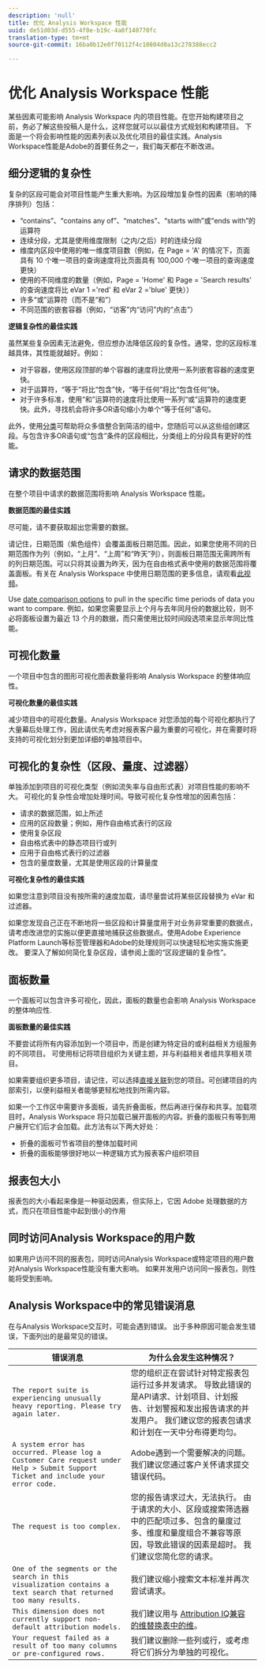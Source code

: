 ```yaml
---
description: 'null'
title: 优化 Analysis Workspace 性能
uuid: de51d03d-d555-4f0e-b19c-4a8f140770fc
translation-type: tm+mt
source-git-commit: 16ba0b12e0f70112f4c10804d0a13c278388ecc2

---
```



# 优化 Analysis Workspace 性能

某些因素可能影响 Analysis Workspace 内的项目性能。在您开始构建项目之前，务必了解这些投稿人是什么，这样您就可以以最佳方式规划和构建项目。 下面是一个将会影响性能的因素列表以及优化项目的最佳实践。Analysis Workspace性能是Adobe的首要任务之一，我们每天都在不断改进。

## 细分逻辑的复杂性

复杂的区段可能会对项目性能产生重大影响。为区段增加复杂性的因素（影响的降序排列）包括：

* “contains”、“contains any of”、“matches”、“starts with”或“ends with”的运算符
* 连续分段，尤其是使用维度限制（之内/之后）时的连续分段
* 维度内区段中使用的唯一维度项目数（例如，在 Page = 'A' 的情况下，页面具有 10 个唯一项目的查询速度将比页面具有 100,000 个唯一项目的查询速度更快）
* 使用的不同维度的数量（例如，Page = 'Home' 和 Page = 'Search results' 的查询速度将比 eVar 1 ='red' 和 eVar 2 ='blue' 更快））
* 许多“或”运算符（而不是“和”）
* 不同范围的嵌套容器（例如，“访客”内“访问”内的“点击”）

**逻辑复杂性的最佳实践**

虽然某些复杂因素无法避免，但应想办法降低区段的复杂性。通常，您的区段标准越具体，其性能就越好。例如：

* 对于容器，使用区段顶部的单个容器的速度将比使用一系列嵌套容器的速度更快。
* 对于运算符，“等于”将比“包含”快，“等于任何”将比“包含任何”快。
* 对于许多标准，使用“和”运算符的速度将比使用一系列“或”运算符的速度更快。此外，寻找机会将许多OR语句缩小为单个“等于任何”语句。

此外，使用[分类](/help/components/c-classifications2/c-classifications.md)可帮助将众多值整合到简洁的组中，您随后可以从这些组创建区段。与包含许多OR语句或“包含”条件的区段相比，分类组上的分段具有更好的性能。

## 请求的数据范围

在整个项目中请求的数据范围将影响 Analysis Workspace 性能。

**数据范围的最佳实践**

尽可能，请不要获取超出您需要的数据。

请记住，日期范围（紫色组件）会覆盖面板日期范围。因此，如果您使用不同的日期范围作为列（例如，“上月”、“上周”和“昨天”列），则面板日期范围无需跨所有的列日期范围。可以只将其设置为昨天，因为在自由格式表中使用的数据范围将覆盖面板。有关在 Analysis Workspace 中使用日期范围的更多信息，请观看[此视频](https://www.youtube.com/watch?v=ybmv6EBmhn0)。

Use [date comparison options](/help/analyze/analysis-workspace/components/calendar-date-ranges/time-comparison.md) to pull in the specific time periods of data you want to compare. 例如，如果您需要显示上个月与去年同月份的数据比较，则不必将面板设置为最近 13 个月的数据，而只需使用比较时间段选项来显示年同比性能。

## 可视化数量

一个项目中包含的图形可视化图表数量将影响 Analysis Workspace 的整体响应性。

**可视化数量的最佳实践**

减少项目中的可视化数量。Analysis Workspace 对您添加的每个可视化都执行了大量幕后处理工作，因此请优先考虑对报表客户最为重要的可视化，并在需要时将支持的可视化划分到更加详细的单独项目中。

## 可视化的复杂性（区段、量度、过滤器）

单独添加到项目的可视化类型（例如流失率与自由形式表）对项目性能的影响不大。 可视化的复杂性会增加处理时间。导致可视化复杂性增加的因素包括：

* 请求的数据范围，如上所述
* 应用的区段数量；例如，用作自由格式表行的区段
* 使用复杂区段
* 自由格式表中的静态项目行或列
* 应用于自由格式表行的过滤器
* 包含的量度数量，尤其是使用区段的计算量度

**可视化复杂性的最佳实践**

如果您注意到项目没有按所需的速度加载，请尽量尝试将某些区段替换为 eVar 和过滤器。

如果您发现自己正在不断地将一些区段和计算量度用于对业务非常重要的数据点，请考虑改进您的实施以便更直接地捕获这些数据点。使用Adobe Experience Platform Launch等标签管理器和Adobe的处理规则可以快速轻松地实施实施更改。 要深入了解如何简化复杂区段，请参阅上面的“区段逻辑的复杂性”。

## 面板数量

一个面板可以包含许多可视化，因此，面板的数量也会影响 Analysis Workspace 的整体响应性.

**面板数量的最佳实践**

不要尝试将所有内容添加到一个项目中，而是创建为特定目的或利益相关方组服务的不同项目。 可使用标记将项目组织为关键主题，并与利益相关者组共享相关项目。

如果需要组织更多项目，请记住，可以选择[直接关联](https://www.youtube.com/watch?v=6IOEewflG2U)到您的项目。可创建项目的内部索引，以便利益相关者能够更轻松地找到所需内容。

如果一个工作区中需要许多面板，请先折叠面板，然后再进行保存和共享。加载项目时，Analysis Workspace 将只加载已展开面板的内容。折叠的面板只有等到用户展开它们后才会加载。此方法有以下两大好处：

* 折叠的面板可节省项目的整体加载时间
* 折叠的面板能够很好地以一种逻辑方式为报表客户组织项目

## 报表包大小

报表包的大小看起来像是一种驱动因素，但实际上，它因 Adobe 处理数据的方式，而只在项目性能中起到很小的作用

## 同时访问Analysis Workspace的用户数

如果用户访问不同的报表包，同时访问Analysis Workspace或特定项目的用户数对Analysis Workspace性能没有重大影响。 如果并发用户访问同一报表包，则性能将受到影响。

## Analysis Workspace中的常见错误消息

在与Analysis Workspace交互时，可能会遇到错误。 出于多种原因可能会发生错误，下面列出的是最常见的错误。

| 错误消息 | 为什么会发生这种情况？ |
|---|---|
| `The report suite is experiencing unusually heavy reporting. Please try again later.` | 您的组织正在尝试针对特定报表包运行过多并发请求。 导致此错误的是API请求、计划项目、计划报告、计划警报和发出报告请求的并发用户。 我们建议您的报表包请求和计划在一天中分布得更均匀。 |
| `A system error has occurred. Please log a Customer Care request under Help > Submit Support Ticket and include your error code.` | Adobe遇到一个需要解决的问题。 我们建议您通过客户关怀请求提交错误代码。 |
| `The request is too complex.` | 您的报告请求过大，无法执行。 由于请求的大小、区段或搜索筛选器中的匹配项过多、包含的量度过多、维度和量度组合不兼容等原因，导致此错误的因素是超时。 我们建议您简化您的请求。 |
| `One of the segments or the search in this visualization contains a text search that returned too many results.` | 我们建议缩小搜索文本标准并再次尝试请求。 |
| `This dimension does not currently support non-default attribution models.` | 我们建议用与 [Attribution IQ兼容的维替换表中的维](https://docs.adobe.com/content/help/en/analytics/analyze/analysis-workspace/panels/attribution.html)。 |
| `Your request failed as a result of too many columns or pre-configured rows.` | 我们建议删除一些列或行，或考虑将它们拆分为单独的可视化。 |
